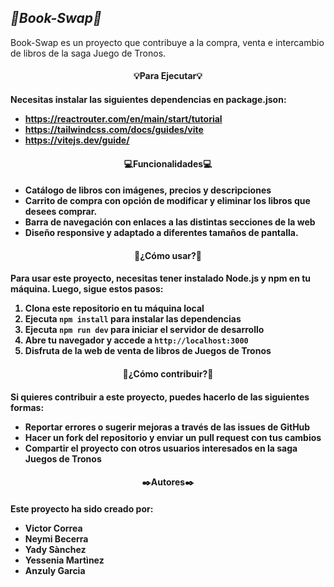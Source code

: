 
## ***📘Book-Swap📘***

Book-Swap es un proyecto que contribuye a la compra, venta e intercambio de libros de la saga Juego de Tronos. 

<h4 align="center">
💡Para Ejecutar💡
<h4/>

Necesitas instalar las siguientes dependencias en package.json: 

- https://reactrouter.com/en/main/start/tutorial
- https://tailwindcss.com/docs/guides/vite 
- https://vitejs.dev/guide/

<h4 align="center">
💻Funcionalidades💻
<h4/>

- Catálogo de libros con imágenes, precios y descripciones
- Carrito de compra con opción de modificar y eliminar los libros que desees comprar.
- Barra de navegación con enlaces a las distintas secciones de la web
- Diseño responsive y adaptado a diferentes tamaños de pantalla.

<h4 align="center">
📢¿Cómo usar?📢
<h4/>
Para usar este proyecto, necesitas tener instalado Node.js y npm en tu máquina. Luego, sigue estos pasos:

1. Clona este repositorio en tu máquina local
2. Ejecuta `npm install` para instalar las dependencias
3. Ejecuta `npm run dev` para iniciar el servidor de desarrollo
4. Abre tu navegador y accede a `http://localhost:3000`
5. Disfruta de la web de venta de libros de Juegos de Tronos

<h4 align="center">
🔨¿Cómo contribuir?🔨
<h4/>
Si quieres contribuir a este proyecto, puedes hacerlo de las siguientes formas:

- Reportar errores o sugerir mejoras a través de las issues de GitHub
- Hacer un fork del repositorio y enviar un pull request con tus cambios
- Compartir el proyecto con otros usuarios interesados en la saga Juegos de Tronos

<h4 align="center">
✒️Autores✒️
<h4/>
Este proyecto ha sido creado por:

- Victor Correa 
- Neymi Becerra
- Yady Sànchez
- Yessenia Martìnez
- Anzuly Garcia 
